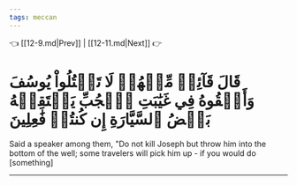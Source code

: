 ```yaml
---
tags: meccan
---
```


👈 [[12-9.md|Prev]] | [[12-11.md|Next]] 👉

# قَالَ قَآئِلٞ مِّنۡهُمۡ لَا تَقۡتُلُواْ يُوسُفَ وَأَلۡقُوهُ فِي غَيَٰبَتِ ٱلۡجُبِّ يَلۡتَقِطۡهُ بَعۡضُ ٱلسَّيَّارَةِ إِن كُنتُمۡ فَٰعِلِينَ

Said a speaker among them, "Do not kill Joseph but throw him into the bottom of the well; some travelers will pick him up - if you would do [something]

---

